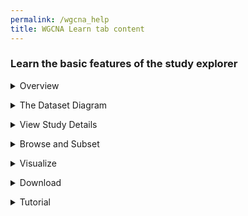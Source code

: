 ```yaml
---
permalink: /wgcna_help
title: WGCNA Learn tab content
---
```

<style>
  div.static-content details {
    margin: 1em 0;
  }
  div.static-content details p, div.static-content details ul, div.static-content details ul li {
    margin-left: 1em;
    font-size: 95%;
  }
</style>

<div class="static-content">
  <div class="wgcna-help">
    <h3>Learn the basic features of the study explorer</h3>
    <details>
      <summary>Overview</summary>
      <p>The <b>Study Explorer</b> is an interactive feature that allows you to learn more about a dataset, explore all the variables in the dataset, and perform exploratory data analysis to visualize associations between two or more variables.</p>
    </details>
    <details>
      <summary>The Dataset Diagram</summary>
      <p>Across the top of the page is a diagram that depicts the structure of the dataset and the sample size. Below the dataset diagram are several tabs whose functionality is described below. </p>
    </details>
    <details>
      <summary>View Study Details</summary>
      <p>The <b>View Study Details</b> tab provides a summary of the dataset, links to associated publications, and a list of study investigators.</p>
    </details>
    <details>
      <summary>Browse and Subset</summary>
      <p><ul>The <b>Browse and Subset</b> tab enables you to
        <li>Browse through a <b>hierarchical variable tree</b>, a list of all the variables in the dataset that is displayed in on the left of the page</li>
        <li>View the <b>univariate distributions</b> of each of the variables by clicking on the variable name in the tree. Clicking on a categorical variable displays a frequency table while clicking on a continuous variable displays a histogram with summary statistics.</li>
        <li><b>Subset the data</b> to select observations of interest</li>
      </ul></p>
    </details>
    <details>
      <summary>Visualize</summary>
      <p><ul>The <b>Visualize</b> tab enables you to create graphs and plots to explore associations between two or more variables. Clicking on “New visualization” opens a menu of visualization apps. Click on any icon to open the app and configure it.
        <li>The <b>correlation</b> app allows you to generate a bipartite network and uncover connections between functional data and metadata variables.</li>
        <li>Plot simple distributions of continuous data using <b>histogram</b> and <b>box plot</b> apps.</li>
        <li>Counts and proportions: Use standard <b>bar plots</b> and 'row by column' (RxC) or 2x2 <b>contingency tables</b> to examine and compare frequencies in the data.</li>
      </ul></p>
    </details>
    <details>
      <summary>Download</summary>
      <p>The <b>Download</b> tab allows you to download the data that is represented in the study explorer and work with it on your own. </p>
    </details>
    <details>
      <summary>Tutorial</summary>
      <p>For more details on exploratory data analysis of this WGCNA dataset of dual host-parasite transcriptomes of malaria-infected Gambian children, please <a target="_blank" href="{{'/documents/Study_Explorer_WGCNA_dualTxGambian.pdf' | absolute_url}}">>click to access a tutorial</a>.</p>
    </details>
  </div>
</div>
